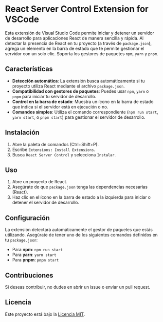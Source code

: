 # React Server Control Extension for VSCode

Esta extensión de Visual Studio Code permite iniciar y detener un servidor de desarrollo para aplicaciones React de manera sencilla y rápida. Al detectar la presencia de React en tu proyecto (a través de `package.json`), agrega un elemento en la barra de estado que te permite gestionar el servidor con un solo clic. Soporta los gestores de paquetes `npm`, `yarn` y `pnpm`.

## Características

- **Detección automática**: La extensión busca automáticamente si tu proyecto utiliza React mediante el archivo `package.json`.
- **Compatibilidad con gestores de paquetes**: Puedes usar `npm`, `yarn` o `pnpm` para iniciar tu servidor de desarrollo.
- **Control en la barra de estado**: Muestra un ícono en la barra de estado que indica si el servidor está en ejecución o no.
- **Comandos simples**: Utiliza el comando correspondiente (`npm run start`, `yarn start`, o `pnpm start`) para gestionar el servidor de desarrollo.

## Instalación

1. Abre la paleta de comandos (Ctrl+Shift+P).
2. Escribe `Extensions: Install Extensions`.
3. Busca `React Server Control` y selecciona `Instalar`.

## Uso

1. Abre un proyecto de React.
2. Asegúrate de que `package.json` tenga las dependencias necesarias (React).
3. Haz clic en el ícono en la barra de estado a la izquierda para iniciar o detener el servidor de desarrollo.

## Configuración

La extensión detectará automáticamente el gestor de paquetes que estás utilizando. Asegúrate de tener uno de los siguientes comandos definidos en tu `package.json`:

- Para **npm**: `npm run start`
- Para **yarn**: `yarn start`
- Para **pnpm**: `pnpm start`

## Contribuciones

Si deseas contribuir, no dudes en abrir un issue o enviar un pull request.

## Licencia

Este proyecto está bajo la [Licencia MIT](LICENSE).







